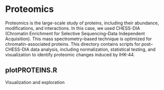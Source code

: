 # Proteomics

Proteomics is the large-scale study of proteins, including their abundance, modifications, and interactions. In this case, we used CHESS-DIA (Chromatin Enrichment for Selective Sequencing–Data Independent Acquisition). This mass spectrometry–based technique is optimized for chromatin-associated proteins. This directory contains scripts for post–CHESS-DIA data analysis, including normalization, statistical testing, and visualization to identify proteomic changes induced by IHK-44.

## plotPROTEINS.R

Visualization and exploration

